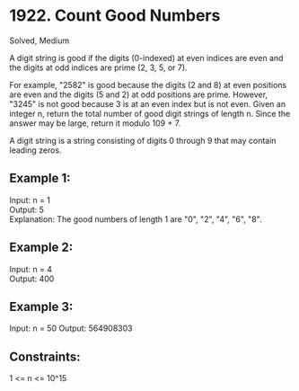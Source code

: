 # 1922. Count Good Numbers
Solved, Medium

A digit string is good if the digits (0-indexed) at even indices are even and the digits at odd indices are prime (2, 3, 5, or 7).  

For example, "2582" is good because the digits (2 and 8) at even positions are even and the digits (5 and 2) at odd positions are prime. However, "3245" is not good because 3 is at an even index but is not even.
Given an integer n, return the total number of good digit strings of length n. Since the answer may be large, return it modulo 109 + 7.  

A digit string is a string consisting of digits 0 through 9 that may contain leading zeros.  

 

Example 1:
---
Input: n = 1  
Output: 5  
Explanation: The good numbers of length 1 are "0", "2", "4", "6", "8".  

Example 2:
---
Input: n = 4  
Output: 400  

Example 3:
---
Input: n = 50
Output: 564908303
 

Constraints:
---
1 <= n <= 10^15
